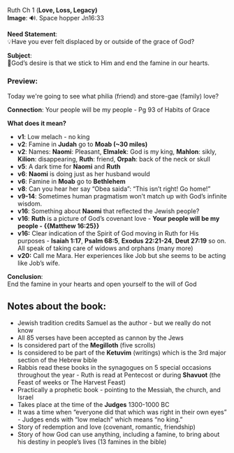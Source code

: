 Ruth Ch 1 (**Love, Loss, Legacy)**  
**Image**:  🔊. Space hopper Jn16:33

**Need Statement**:   
💡Have you ever felt displaced by or outside of the grace of God?

**Subject**:   
🤖God’s desire is that we stick to Him and end the famine in our hearts.

### **Preview**: 

Today we're going to see what philia (friend) and store-gae (family) love?

**Connection**: Your people will be my people \- Pg 93 of Habits of Grace  

**What does it mean?**

* **v1**: Low melach \- no king  
* **v2**: Famine in **Judah** go to **Moab (\~30 miles)**  
* **v2**: Names: **Naomi**: Pleasant, **Elmalek**: God is my king, **Mahlon**: sikly, **Kilion**: disappearing, **Ruth**: friend, **Orpah**: back of the neck or skull   
*  **v5**: A dark time for **Naomi** and **Ruth**  
*  **v6**: **Naomi** is doing just as her husband would  
*  **v6**: Famine in **Moab** go to **Bethlehem**   
*  **v8**: Can you hear her say “Obea saida”: “This isn’t right\! Go home\!”  
*  **v9-14**: Sometimes human pragmatism won’t match up with God’s infinite wisdom.  
*  **v16**: Something about **Naomi** that reflected the Jewish people?  
*  **v16**: **Ruth** is a picture of God’s covenant love \- **Your people will be my people \- {{Matthew 16:25}}**  
*  **v16:** Clear indication of the Spirit of God moving in Ruth for His purposes \- **Isaiah 1:17**, **Psalm 68:5**, **Exodus 22:21-24**, **Deut 27:19** so on.  All speak of taking care of widows and orphans (many more)  
*  **v20:** Call me Mara. Her experiences like Job but she seems to be acting like Job’s wife.


**Conclusion**:  
    End the famine in your hearts and open yourself to the will of God

## **Notes about the book:**

* Jewish tradition credits Samuel as the author \- but we really do not know  
* All 85 verses have been accepted as cannon by the Jews  
* Is considered part of the **Megilloth** (five scrolls)  
* Is considered to be part of the **Ketuvim** (writings) which is the 3rd major section of the Hebrew bible  
* Rabbis read these books in the synagogues on 5 special occasions throughout the year \- Ruth is read at Pentecost or during **Shavuot** (the Feast of weeks or The Harvest Feast)  
* Practically a prophetic book \- pointing to the Messiah, the church, and Israel  
* Takes place at the time of the **Judges** 1300-1000 BC  
* It was a time when “everyone did that which was right in their own eyes” \- Judges ends with “low melach” which means “no king.”  
* Story of redemption and love (covenant, romantic, friendship)  
* Story of how God can use anything, including a famine, to bring about his destiny in people’s lives (13 famines in the bible)  